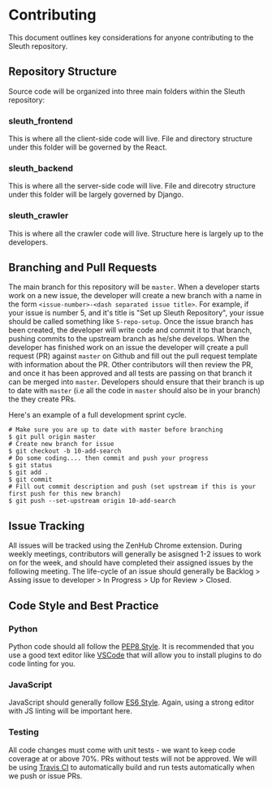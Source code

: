 # Contributing
This document outlines key considerations for anyone contributing to the Sleuth repository.

## Repository Structure
Source code will be organized into three main folders within the Sleuth repository:

### sleuth_frontend
This is where all the client-side code will live. File and directory structure under this folder will be governed by the React.

### sleuth_backend
This is where all the server-side code will live. File and direcotry structure under this folder will be largely governed by Django.

### sleuth_crawler
This is where all the crawler code will live. Structure here is largely up to the developers.

## Branching and Pull Requests
The main branch for this repository will be `master`. When a developer starts work on a new issue, the developer will create a new branch with a name in the form `<issue-number>-<dash separated issue title>`. For example, if your issue is number 5, and it's title is "Set up Sleuth Repository", your issue should be called something like `5-repo-setup`. Once the issue branch has been created, the developer will write code and commit it to that branch, pushing commits to the upstream branch as he/she develops. When the developer has finished work on an issue the developer will çreate a pull request (PR) against `master` on Github and fill out the pull request template with information about the PR. Other contributors will then review the PR, and once it has been approved and all tests are passing on that branch it can be merged into `master`. Developers should ensure that their branch is up to date with `master` (i.e all the code in `master` should also be in your branch) the they create PRs.

Here's an example of a full development sprint cycle.
```
# Make sure you are up to date with master before branching
$ git pull origin master
# Create new branch for issue
$ git checkout -b 10-add-search
# Do some coding.... then commit and push your progress
$ git status
$ git add .
$ git commit
# Fill out commit description and push (set upstream if this is your first push for this new branch)
$ git push --set-upstream origin 10-add-search
```

## Issue Tracking
All issues will be tracked using the ZenHub Chrome extension. During weekly meetings, contributors will generally be asisgned 1-2 issues to work on for the week, and should have completed their assigned issues by the following meeting. The life-cycle of an issue should generally be Backlog > Assing issue to developer > In Progress > Up for Review > Closed.

## Code Style and Best Practice
### Python
Python code should all follow the [PEP8 Style](https://www.python.org/dev/peps/pep-0008/). It is recommended that you use a good text editor like [VSCode](https://code.visualstudio.com/) that will allow you to install plugins to do code linting for you.
### JavaScript
JavaScript should generally follow [ES6 Style](https://github.com/airbnb/javascript). Again, using a strong editor with JS linting will be important here.
### Testing
All code changes must come with unit tests - we want to keep code coverage at or above 70%. PRs without tests will not be approved.
We will be using [Travis CI](https://travis-ci.org/) to automatically build and run tests automatically when we push or issue PRs. 


